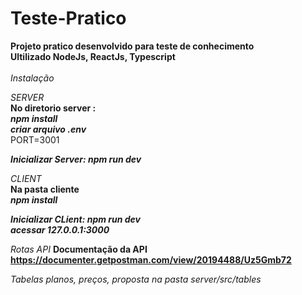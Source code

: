 # Teste-Pratico

**Projeto pratico desenvolvido para teste de conhecimento** <br />
**Ultilizado NodeJs, ReactJs, Typescript** <br /><br />
*Instalação* <br />

*SERVER* <br />
**No diretorio server :** <br />
***npm install*** <br />
***criar arquivo .env*** <br />
PORT=3001 <br />

***Inicializar Server: npm run dev*** <br />

*CLIENT* <br />
**Na pasta cliente** <br />
***npm install*** <br />

***Inicializar CLient: npm run dev*** <br />
***acessar 127.0.0.1:3000*** <br />


*Rotas API*
**Documentação da API** <br />
**https://documenter.getpostman.com/view/20194488/Uz5Gmb72**

*Tabelas planos, preços, proposta na pasta server/src/tables*
